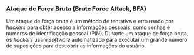 ### Ataque de Força Bruta (Brute Force Attack, BFA)

Um ataque de força bruta é um método de tentativa e erro usado por _hackers_ para obter acesso a informações pessoais, como senhas e números de identificação pessoal (PIN). Durante um ataque de força bruta, os _hackers_ usam _software_ automatizado para executar um grande número de suposições para descobrir as informações do usuário.

